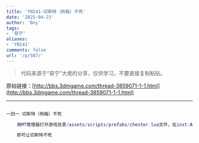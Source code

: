 ```yaml
---
title: 'YN141-切斯特（狗箱）不死'
date: '2025-04-23'
author: 'Bny'
tags:
- '易宁'
aliases:
- 'YN141'
comments: false
url: '/p/587/'
---
```


> 代码来源于“易宁”大佬的分享，仅供学习，不要直接复制粘贴。

原帖链接：[http://bbs.3dmgame.com/thread-3859071-1-1.html](http://bbs.3dmgame.com/thread-3859071-1-1.html)

---

```lua  

一四一.切斯特（狗箱）不死

	用MT管理器打开游戏目录/assets/scripts/prefabs/chester.lua文件，在inst:AddTag("noauradamage")的下一行插入inst.components.health:SetInvincible(true)

	即可让切斯特不死

```  

